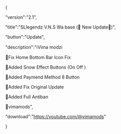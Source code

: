 {

 "version":"2.1",

 "title":"SLlegendz V.N.S Wa base  (🚨 New Update🚨)",

 "button":"Update",

 "description":"ℹ️Vima modzℹ️

🚨Fix Home Bottom Bar Icon Fix

🚨Added Snow Effect Buttons (On Off )

🚨Added Paymend Method 8 Button

🚨Added Fix Original Update

🚨Added Full Antiban

🔴vimamods",

 "download":"https://youtube.com/@vimamods"

}


